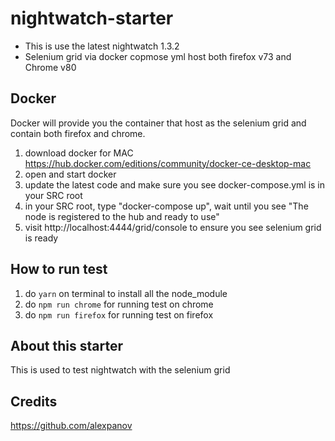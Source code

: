 # nightwatch-starter
- This is use the latest nightwatch 1.3.2
- Selenium grid via docker copmose yml host both firefox v73 and Chrome v80

## Docker
Docker will provide you the container that host as the selenium grid and contain both firefox and chrome.

1. download docker for MAC https://hub.docker.com/editions/community/docker-ce-desktop-mac
2. open and start docker
3. update the latest code and make sure you see docker-compose.yml is in your SRC root
4. in your SRC root, type "docker-compose up", wait until you see "The node is registered to the hub and ready to use"
5. visit http://localhost:4444/grid/console to ensure you see selenium grid is ready


## How to run test
1. do `yarn` on terminal to install all the node_module
2. do `npm run chrome` for running test on chrome
3. do `npm run firefox` for running test on firefox

## About this starter
This is used to test nightwatch with the selenium grid

## Credits
https://github.com/alexpanov
